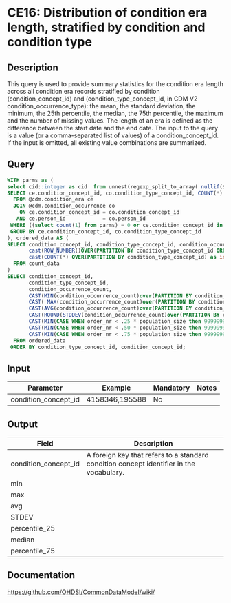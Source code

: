 <!---
Group:condition era
Name:CE16 Distribution of condition era length, stratified by condition and condition type
Author:Patrick Ryan
CDM Version: 5.3
-->

# CE16: Distribution of condition era length, stratified by condition and condition type

## Description
This query is used to provide summary statistics for the condition era length across all condition era records stratified by condition (condition_concept_id) and (condition_type_concept_id, in CDM V2 condition_occurrence_type): the mean, the standard deviation, the minimum, the 25th percentile, the median, the 75th percentile, the maximum and the number of missing values. The length of an era is defined as the difference between the start date and the end date. The input to the query is a value (or a comma-separated list of values) of a condition_concept_id. If the input is omitted, all existing value combinations are summarized.

## Query

```sql
WITH parms as (
select cid::integer as cid  from unnest(regexp_split_to_array( nullif($1::text, '')::text, '\s*,\s*')) as cid), count_data AS (
SELECT ce.condition_concept_id, co.condition_type_concept_id, COUNT(*)::integer AS condition_occurrence_count
  FROM @cdm.condition_era ce
  JOIN @cdm.condition_occurrence co
    ON ce.condition_concept_id = co.condition_concept_id
   AND ce.person_id            = co.person_id
 WHERE ((select count(1) from parms) = 0 or ce.condition_concept_id in  (select cid from parms) )
 GROUP BY ce.condition_concept_id, co.condition_type_concept_id
), ordered_data AS (
SELECT condition_concept_id, condition_type_concept_id, condition_occurrence_count,
       cast(ROW_NUMBER()OVER(PARTITION BY condition_type_concept_id ORDER BY condition_occurrence_count) as integer) AS order_nr,
       cast(COUNT(*) OVER(PARTITION BY condition_type_concept_id) as integer) AS population_size
  FROM count_data
)
SELECT condition_concept_id,
       condition_type_concept_id,
       condition_occurrence_count,
       CAST(MIN(condition_occurrence_count)over(PARTITION BY condition_type_concept_id) AS INTEGER) AS min_count,
       CAST( MAX(condition_occurrence_count)over(PARTITION BY condition_type_concept_id) AS INTEGER) AS max_count,
       CAST(AVG(condition_occurrence_count)over(PARTITION BY condition_type_concept_id) AS NUMERIC) AS avg_count,
       CAST(ROUND(STDDEV(condition_occurrence_count)over(PARTITION BY condition_type_concept_id),0) AS INTEGER) AS stdev_count,
       CAST(MIN(CASE WHEN order_nr < .25 * population_size then 9999999999 else condition_occurrence_count END)OVER(PARTITION BY condition_type_concept_id) AS NUMERIC) AS percentile_25,
       CAST(MIN(CASE WHEN order_nr < .50 * population_size then 9999999999 else condition_occurrence_count END)OVER(PARTITION BY condition_type_concept_id) AS NUMERIC) AS median,
       CAST(MIN(CASE WHEN order_nr < .75 * population_size then 9999999999 else condition_occurrence_count END)OVER(PARTITION BY condition_type_concept_id) AS NUMERIC) AS percentile_75
  FROM ordered_data
 ORDER BY condition_type_concept_id, condition_concept_id;
```


## Input

|  Parameter |  Example |  Mandatory |  Notes |
| --- | --- | --- | --- |
| condition_concept_id |4158346,195588   | No |   |

## Output

|  Field |  Description |
| --- | --- |
| condition_concept_id | A foreign key that refers to a standard condition concept identifier in the vocabulary. |
| min |   |
| max |   |
| avg |   |
| STDEV |   |
| percentile_25 |   |
| median |   |
| percentile_75 |   |

## Documentation
https://github.com/OHDSI/CommonDataModel/wiki/
